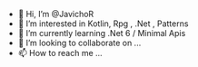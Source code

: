 - 👋 Hi, I’m @JavichoR
- 👀 I’m interested in Kotlin, Rpg , .Net , Patterns
- 🌱 I’m currently learning .Net 6 / Minimal Apis
- 💞️ I’m looking to collaborate on ...
- 📫 How to reach me ...

<!---
JavichoR/JavichoR is a ✨ special ✨ repository because its `README.md` (this file) appears on your GitHub profile.
You can click the Preview link to take a look at your changes.
--->
